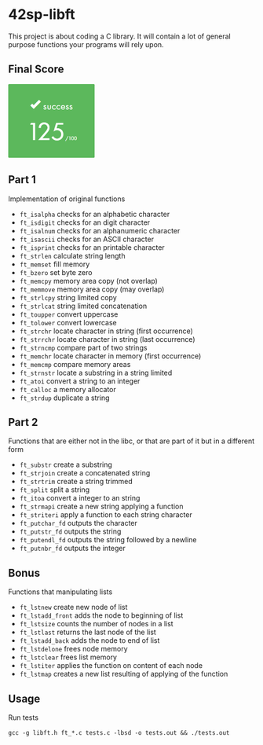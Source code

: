 # 42sp-libft
This project is about coding a C library.
It will contain a lot of general purpose functions your programs will rely upon.

## Final Score

<img height=150px src=https://github.com/erick-medeiros/guide42/blob/main/grade/grade_125_100.png alt="eandre-f score"/>

## Part 1

Implementation of original functions

- `ft_isalpha` checks for an alphabetic character
- `ft_isdigit` checks for an digit character
- `ft_isalnum` checks for an alphanumeric character
- `ft_isascii` checks for an ASCII character
- `ft_isprint` checks for an printable character
- `ft_strlen` calculate string length
- `ft_memset` fill memory
- `ft_bzero` set byte zero
- `ft_memcpy` memory area copy (not overlap)
- `ft_memmove` memory area copy (may overlap)
- `ft_strlcpy` string limited copy
- `ft_strlcat` string limited concatenation
- `ft_toupper` convert uppercase
- `ft_tolower` convert lowercase
- `ft_strchr` locate character in string (first occurrence)
- `ft_strrchr` locate character in string (last occurrence)
- `ft_strncmp` compare part of two strings
- `ft_memchr` locate character in memory (first occurrence)
- `ft_memcmp` compare memory areas
- `ft_strnstr` locate a substring in a string limited
- `ft_atoi` convert a string to an integer
- `ft_calloc` a memory allocator
- `ft_strdup` duplicate a string

## Part 2

Functions that are either not in the libc, or that are part of it but in a different form

- `ft_substr` create a substring
- `ft_strjoin` create a concatenated string
- `ft_strtrim` create a string trimmed
- `ft_split` split a string
- `ft_itoa` convert a integer to an string
- `ft_strmapi` create a new string applying a function
- `ft_striteri` apply a function to each string character
- `ft_putchar_fd` outputs the character
- `ft_putstr_fd` outputs the string
- `ft_putendl_fd` outputs the string followed by a newline
- `ft_putnbr_fd` outputs the integer

## Bonus

Functions that manipulating lists
- `ft_lstnew` create new node of list
- `ft_lstadd_front` adds the node to beginning of list
- `ft_lstsize` counts the number of nodes in a list
- `ft_lstlast` returns the last node of the list
- `ft_lstadd_back` adds the node to end of list
- `ft_lstdelone` frees node memory
- `ft_lstclear` frees list memory
- `ft_lstiter` applies the function on content of each node
- `ft_lstmap` creates a new list resulting of applying of the function

## Usage

Run tests
```
gcc -g libft.h ft_*.c tests.c -lbsd -o tests.out && ./tests.out
```
